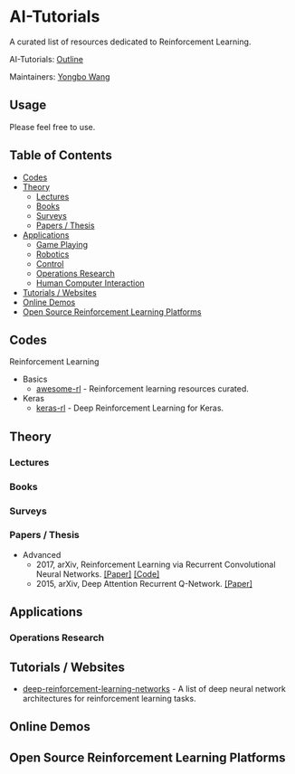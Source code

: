 # AI-Tutorials

A curated list of resources dedicated to Reinforcement Learning.

AI-Tutorials: [Outline](https://github.com/yongbowin/AI-Tutorials)

Maintainers: [Yongbo Wang](https://github.com/yongbowin)


## Usage
Please feel free to use.

## Table of Contents

 - [Codes](#codes)
 - [Theory](#theory)
   - [Lectures](#lectures)
   - [Books](#books)
   - [Surveys](#surveys)
   - [Papers / Thesis](#papers--thesis)
 - [Applications](#applications)
   - [Game Playing](#game-playing)
   - [Robotics](#robotics)
   - [Control](#control)
   - [Operations Research](#operations-research)
   - [Human Computer Interaction](#human-computer-interaction)
 - [Tutorials / Websites](#tutorials--websites)
 - [Online Demos](#online-demos)
 - [Open Source Reinforcement Learning Platforms](#open-source-reinforcement-learning-platforms)

## Codes
Reinforcement Learning
 - Basics
   - [awesome-rl](https://github.com/aikorea/awesome-rl) - Reinforcement learning resources curated.
 - Keras
   - [keras-rl](https://github.com/matthiasplappert/keras-rl) - Deep Reinforcement Learning for Keras.

## Theory

### Lectures

### Books

### Surveys

### Papers / Thesis
 - Advanced
   - 2017, arXiv, Reinforcement Learning via Recurrent Convolutional Neural Networks. [[Paper]](https://arxiv.org/pdf/1701.02392.pdf) [[Code]](https://github.com/tanmayshankar/RCNN_MDP)
   - 2015, arXiv, Deep Attention Recurrent Q-Network. [[Paper]](https://arxiv.org/pdf/1512.01693.pdf)

## Applications

### Operations Research

## Tutorials / Websites
  - [deep-reinforcement-learning-networks](https://github.com/5vision/deep-reinforcement-learning-networks) - A list of deep neural network architectures for reinforcement learning tasks.

## Online Demos

## Open Source Reinforcement Learning Platforms


